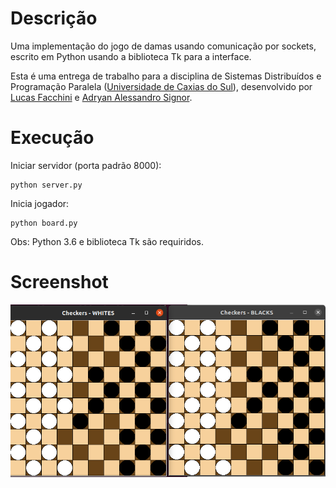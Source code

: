 # Descrição #

Uma implementação do jogo de damas usando comunicação por sockets, escrito em Python usando a biblioteca Tk para a interface.

Esta é uma entrega de trabalho para a disciplina de Sistemas Distribuídos e Programação Paralela ([Universidade de Caxias do Sul](https://www.ucs.br/)), desenvolvido por [Lucas Facchini](https://github.com/lucasfacchini) e [Adryan Alessandro Signor](https://github.com/AdryanSignor).

# Execução #

Iniciar servidor (porta padrão 8000):
```
python server.py
```

Inicia jogador:
```
python board.py
```

Obs: Python 3.6 e biblioteca Tk são requiridos.

# Screenshot #

![Screenshot](screenshot.png)
